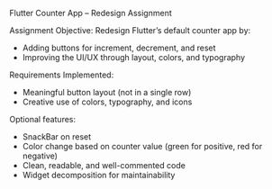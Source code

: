 Flutter Counter App – Redesign Assignment


Assignment Objective:
Redesign Flutter’s default counter app by:
- Adding buttons for increment, decrement, and reset
- Improving the UI/UX through layout, colors, and typography

Requirements Implemented:
- Meaningful button layout (not in a single row)
- Creative use of colors, typography, and icons

Optional features:
- SnackBar on reset
- Color change based on counter value (green for positive, red for negative)
- Clean, readable, and well-commented code
- Widget decomposition for maintainability

